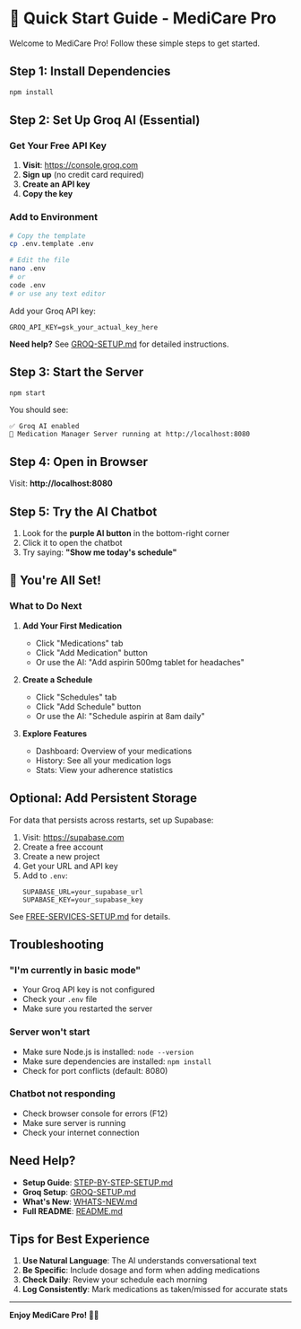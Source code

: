 # 🚀 Quick Start Guide - MediCare Pro

Welcome to MediCare Pro! Follow these simple steps to get started.

## Step 1: Install Dependencies

```bash
npm install
```

## Step 2: Set Up Groq AI (Essential)

### Get Your Free API Key

1. **Visit**: https://console.groq.com
2. **Sign up** (no credit card required)
3. **Create an API key**
4. **Copy the key**

### Add to Environment

```bash
# Copy the template
cp .env.template .env

# Edit the file
nano .env
# or
code .env
# or use any text editor
```

Add your Groq API key:
```
GROQ_API_KEY=gsk_your_actual_key_here
```

**Need help?** See [GROQ-SETUP.md](GROQ-SETUP.md) for detailed instructions.

## Step 3: Start the Server

```bash
npm start
```

You should see:
```
✅ Groq AI enabled
🏥 Medication Manager Server running at http://localhost:8080
```

## Step 4: Open in Browser

Visit: **http://localhost:8080**

## Step 5: Try the AI Chatbot

1. Look for the **purple AI button** in the bottom-right corner
2. Click it to open the chatbot
3. Try saying: **"Show me today's schedule"**

## 🎉 You're All Set!

### What to Do Next

1. **Add Your First Medication**
   - Click "Medications" tab
   - Click "Add Medication" button
   - Or use the AI: "Add aspirin 500mg tablet for headaches"

2. **Create a Schedule**
   - Click "Schedules" tab
   - Click "Add Schedule" button
   - Or use the AI: "Schedule aspirin at 8am daily"

3. **Explore Features**
   - Dashboard: Overview of your medications
   - History: See all your medication logs
   - Stats: View your adherence statistics

## Optional: Add Persistent Storage

For data that persists across restarts, set up Supabase:

1. Visit: https://supabase.com
2. Create a free account
3. Create a new project
4. Get your URL and API key
5. Add to `.env`:
   ```
   SUPABASE_URL=your_supabase_url
   SUPABASE_KEY=your_supabase_key
   ```

See [FREE-SERVICES-SETUP.md](FREE-SERVICES-SETUP.md) for details.

## Troubleshooting

### "I'm currently in basic mode"
- Your Groq API key is not configured
- Check your `.env` file
- Make sure you restarted the server

### Server won't start
- Make sure Node.js is installed: `node --version`
- Make sure dependencies are installed: `npm install`
- Check for port conflicts (default: 8080)

### Chatbot not responding
- Check browser console for errors (F12)
- Make sure server is running
- Check your internet connection

## Need Help?

- **Setup Guide**: [STEP-BY-STEP-SETUP.md](STEP-BY-STEP-SETUP.md)
- **Groq Setup**: [GROQ-SETUP.md](GROQ-SETUP.md)
- **What's New**: [WHATS-NEW.md](WHATS-NEW.md)
- **Full README**: [README.md](README.md)

## Tips for Best Experience

1. **Use Natural Language**: The AI understands conversational text
2. **Be Specific**: Include dosage and form when adding medications
3. **Check Daily**: Review your schedule each morning
4. **Log Consistently**: Mark medications as taken/missed for accurate stats

---

**Enjoy MediCare Pro! 💊✨**
